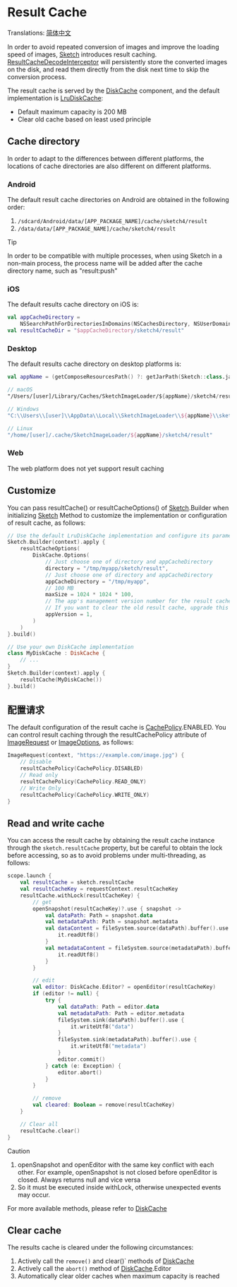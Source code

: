 # Result Cache

Translations: [简体中文](result_cache_zh.md)

In order to avoid repeated conversion of images and improve the loading speed of images, [Sketch]
introduces result caching. [ResultCacheDecodeInterceptor] will persistently store the converted
images on the disk, and read them directly from the disk next time to skip the conversion process.

The result cache is served by the [DiskCache] component, and the default implementation
is [LruDiskCache]:

* Default maximum capacity is 200 MB
* Clear old cache based on least used principle

## Cache directory

In order to adapt to the differences between different platforms, the locations of cache directories
are also different on different platforms.

### Android

The default result cache directories on Android are obtained in the following order:

1. `/sdcard/Android/data/[APP_PACKAGE_NAME]/cache/sketch4/result`
2. `/data/data/[APP_PACKAGE_NAME]/cache/sketch4/result`

> [!TIP]
> In order to be compatible with multiple processes, when using Sketch in a non-main process, the
> process name will be added after the cache directory name, such as "result:push"

### iOS

The default results cache directory on iOS is:

```kotlin
val appCacheDirectory =
    NSSearchPathForDirectoriesInDomains(NSCachesDirectory, NSUserDomainMask, true).first() as String
val resultCacheDir = "$appCacheDirectory/sketch4/result"
```

### Desktop

The default results cache directory on desktop platforms is:

```kotlin
val appName = (getComposeResourcesPath() ?: getJarPath(Sketch::class.java)).md5()

// macOS
"/Users/[user]/Library/Caches/SketchImageLoader/${appName}/sketch4/result"

// Windows
"C:\\Users\\[user]\\AppData\\Local\\SketchImageLoader\\${appName}\\sketch4/result\\Cache"

// Linux
"/home/[user]/.cache/SketchImageLoader/${appName}/sketch4/result"
```

### Web

The web platform does not yet support result caching

## Customize

You can pass resultCache() or resultCacheOptions() of [Sketch].Builder when initializing [Sketch]
Method to customize the implementation or configuration of result cache, as follows:

```kotlin
// Use the default LruDiskCache implementation and configure its parameters
Sketch.Builder(context).apply {
    resultCacheOptions(
        DiskCache.Options(
            // Just choose one of directory and appCacheDirectory
            directory = "/tmp/myapp/sketch/result",
            // Just choose one of directory and appCacheDirectory
            appCacheDirectory = "/tmp/myapp",
            // 100 MB
            maxSize = 1024 * 1024 * 100,
            // The app's management version number for the result cache. 
            // If you want to clear the old result cache, upgrade this version number.
            appVersion = 1,
        )
    )
}.build()

// Use your own DiskCache implementation
class MyDiskCache : DiskCache {
    // ...
}
Sketch.Builder(context).apply {
    resultCache(MyDiskCache())
}.build()
```

## 配置请求

The default configuration of the result cache is [CachePolicy].ENABLED. You can control result caching through the resultCachePolicy
attribute of [ImageRequest] or [ImageOptions], as follows:

```kotlin
ImageRequest(context, "https://example.com/image.jpg") {
    // Disable
    resultCachePolicy(CachePolicy.DISABLED)
    // Read only
    resultCachePolicy(CachePolicy.READ_ONLY)
    // Write Only
    resultCachePolicy(CachePolicy.WRITE_ONLY)
}
```

## Read and write cache

You can access the result cache by obtaining the result cache instance through
the `sketch.resultCache` property, but be careful to obtain the lock before accessing, so as to
avoid problems under multi-threading, as follows:

```kotlin
scope.launch {
    val resultCache = sketch.resultCache
    val resultCacheKey = requestContext.resultCacheKey
    resultCache.withLock(resultCacheKey) {
        // get
        openSnapshot(resultCacheKey)?.use { snapshot ->
            val dataPath: Path = snapshot.data
            val metadataPath: Path = snapshot.metadata
            val dataContent = fileSystem.source(dataPath).buffer().use {
                it.readUtf8()
            }
            val metadataContent = fileSystem.source(metadataPath).buffer().use {
                it.readUtf8()
            }
        }

        // edit
        val editor: DiskCache.Editor? = openEditor(resultCacheKey)
        if (editor != null) {
            try {
                val dataPath: Path = editor.data
                val metadataPath: Path = editor.metadata
                fileSystem.sink(dataPath).buffer().use {
                    it.writeUtf8("data")
                }
                fileSystem.sink(metadataPath).buffer().use {
                    it.writeUtf8("metadata")
                }
                editor.commit()
            } catch (e: Exception) {
                editor.abort()
            }
        }

        // remove
        val cleared: Boolean = remove(resultCacheKey)
    }

    // Clear all
    resultCache.clear()
}
```

> [!CAUTION]
> 1. openSnapshot and openEditor with the same key conflict with each other. For example,
     openSnapshot is not closed before openEditor is closed. Always returns null and vice versa
> 2. So it must be executed inside withLock, otherwise unexpected events may occur.

For more available methods, please refer to [DiskCache]

## Clear cache

The results cache is cleared under the following circumstances:

1. Actively call the `remove()` and clear()` methods of [DiskCache]
2. Actively call the `abort()` method of [DiskCache].Editor
3. Automatically clear older caches when maximum capacity is reached

[Sketch]: ../../sketch-core/src/commonMain/kotlin/com/github/panpf/sketch/Sketch.common.kt

[DiskCache]: ../../sketch-core/src/commonMain/kotlin/com/github/panpf/sketch/cache/DiskCache.common.kt

[LruDiskCache]: ../../sketch-core/src/commonMain/kotlin/com/github/panpf/sketch/cache/LruDiskCache.kt

[ImageRequest]: ../../sketch-core/src/commonMain/kotlin/com/github/panpf/sketch/request/ImageRequest.common.kt

[ImageOptions]: ../../sketch-core/src/commonMain/kotlin/com/github/panpf/sketch/request/ImageOptions.common.kt

[HttpUriFetcher]: ../../sketch-core/src/commonMain/kotlin/com/github/panpf/sketch/fetch/HttpUriFetcher.kt

[ResultCacheDecodeInterceptor]: ../../sketch-core/src/commonMain/kotlin/com/github/panpf/sketch/cache/internal/ResultCacheDecodeInterceptor.kt

[CachePolicy]: ../../sketch-core/src/commonMain/kotlin/com/github/panpf/sketch/cache/CachePolicy.kt